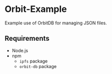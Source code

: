 # Orbit-Example

Example use of OrbitDB for managing JSON files.

## Requirements
- Node.js
- npm
    - `ipfs` package
    - `orbit-db` package
